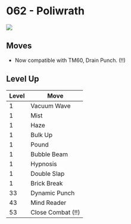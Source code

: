 # 062 - Poliwrath
![][062]

## Moves

 - Now compatible with TM60, Drain Punch. (!!)

## Level Up

Level | Move
---   | ---
  1   | Vacuum Wave
  1   | Mist
  1   | Haze
  1   | Bulk Up
  1   | Pound
  1   | Bubble Beam
  1   | Hypnosis
  1   | Double Slap
  1   | Brick Break
 33   | Dynamic Punch
 43   | Mind Reader
 53   | Close Combat (!!)



[062]: ../img/pokemon/062.png
